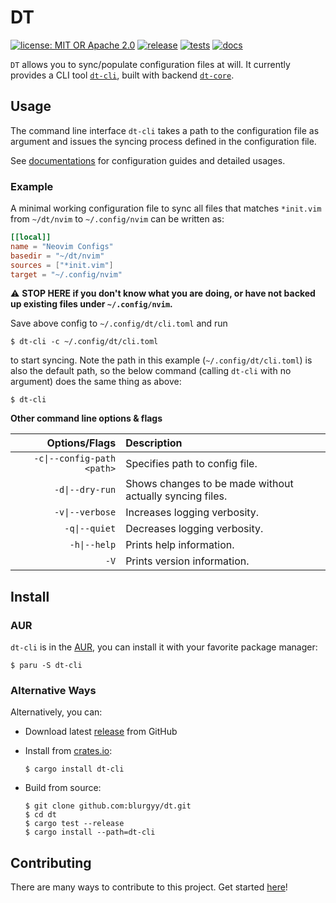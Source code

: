 # DT

[![license: MIT OR Apache 2.0](https://img.shields.io/badge/License-MIT%20OR%20Apache%202.0-blue.svg)](./LICENSE)
[![release](https://github.com/blurgyy/dt/actions/workflows/release.yml/badge.svg)](https://github.com/blurgyy/dt/actions/workflows/release.yml)
[![tests](https://github.com/blurgyy/dt/actions/workflows/tests.yml/badge.svg)](https://github.com/blurgyy/dt/actions/workflows/tests.yml)
[![docs](https://github.com/blurgyy/dt/actions/workflows/docs.yml/badge.svg)](https://dt-cli-docs.blurgy.xyz/)

`DT` allows you to sync/populate configuration files at will.  It currently
provides a CLI tool [`dt-cli`](./dt-cli), built with backend
[`dt-core`](./dt-core).

## Usage

The command line interface `dt-cli` takes a path to the configuration file as
argument and issues the syncing process defined in the configuration file.

See [documentations](https://dt-cli-docs.blurgy.xyz/) for configuration guides
and detailed usages.

### Example

A minimal working configuration file to sync all files that matches
`*init.vim` from `~/dt/nvim` to `~/.config/nvim` can be written as:

```toml
[[local]]
name = "Neovim Configs"
basedir = "~/dt/nvim"
sources = ["*init.vim"]
target = "~/.config/nvim"
```

:warning: **STOP HERE if you don't know what you are doing, or have not backed
up existing files under `~/.config/nvim`.**

Save above config to `~/.config/dt/cli.toml` and run

```shell
$ dt-cli -c ~/.config/dt/cli.toml
```

to start syncing.  Note the path in this example (`~/.config/dt/cli.toml`) is
also the default path, so the below command (calling `dt-cli` with no argument)
does the same thing as above:

```shell
$ dt-cli
```

**Other command line options & flags**

| Options/Flags | Description |
|---:|:---|
| `-c\|--config-path <path>` | Specifies path to config file. |
| `-d\|--dry-run` | Shows changes to be made without actually syncing files. |
| `-v\|--verbose` | Increases logging verbosity. |
| `-q\|--quiet` | Decreases logging verbosity. |
| `-h\|--help` | Prints help information. |
| `-V` | Prints version information. |

## Install

### AUR

`dt-cli` is in the [AUR](https://aur.archlinux.org/packages/dt-cli/), you can
install it with your favorite package manager:

```shell
$ paru -S dt-cli
```

### Alternative Ways

Alternatively, you can:

- Download latest [release](https://github.com/blurgyy/dt/releases/latest)
  from GitHub
- Install from [crates.io](https://crates.io/crates/dt-cli/):
  
  ```shell
  $ cargo install dt-cli
  ```
  
- Build from source:
  
  ```shell
  $ git clone github.com:blurgyy/dt.git
  $ cd dt
  $ cargo test --release
  $ cargo install --path=dt-cli
  ```

## Contributing

There are many ways to contribute to this project. Get started
[here](./CONTRIBUTING.md)!
